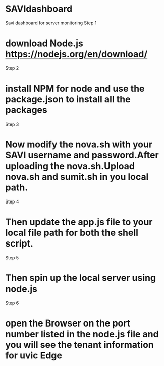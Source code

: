 # SAVIdashboard
Savi dashboard for server monitoring
Step 1
# download Node.js https://nodejs.org/en/download/
Step 2
# install NPM for node and use the package.json to install all the packages 
Step 3
# Now modify the nova.sh with your SAVI username and password.After uploading the nova.sh.Upload nova.sh and sumit.sh in you local path.
Step 4 
# Then update the app.js file to your local file path for both the shell script.
Step 5
# Then spin up the local server using node.js 
Step 6
# open the Browser on the port number listed in the node.js file and you will see the tenant information for uvic Edge 


